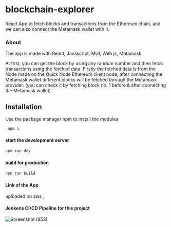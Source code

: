 # blockchain-explorer

React App to fetch blocks and transactions from the Ethereum chain, and we can also connect the Metamask wallet with it.

### About
The app is made with React, Javascript, MUI, Web js, Metamask. 

At first, you can get the block by using any random number and then fetch transactions using the fetched data. Firstly the fetched data is from the Node made on the Quick Node Ethereum client node, after connecting the Metamask wallet different blocks will be fetched through the Metamask provider. (you can check it by fetching block no. 1 before & after connecting the Metamask wallet).

## Installation
Use the package manager npm to install the modules
```js
 npm i
```
#### start the development server
```js
npm run dev
```
#### build for production
```js
npm run build
```

#### Link of the App

uploaded on aws ,

#### Jenkens CI/CD Pipeline for this project
![Screenshot (953)](https://user-images.githubusercontent.com/70832653/220027208-fb44efcf-69fe-45d5-aceb-4960e877f1a5.png)
